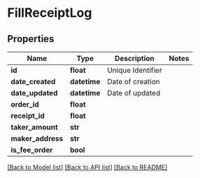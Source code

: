 # FillReceiptLog

## Properties
Name | Type | Description | Notes
------------ | ------------- | ------------- | -------------
**id** | **float** | Unique Identifier | 
**date_created** | **datetime** | Date of creation | 
**date_updated** | **datetime** | Date of updated | 
**order_id** | **float** |  | 
**receipt_id** | **float** |  | 
**taker_amount** | **str** |  | 
**maker_address** | **str** |  | 
**is_fee_order** | **bool** |  | 

[[Back to Model list]](../README.md#documentation-for-models) [[Back to API list]](../README.md#documentation-for-api-endpoints) [[Back to README]](../README.md)


